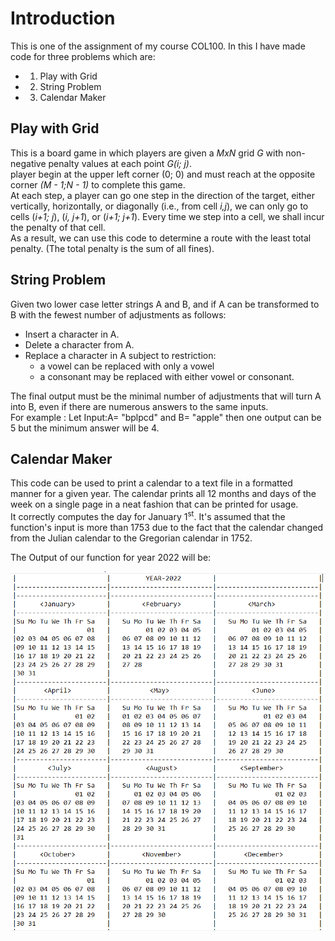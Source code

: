 # Introduction
This is one of the assignment of my course COL100. In this I have made code for three problems which are:
* 1. Play with Grid
* 2. String Problem
* 3. Calendar Maker

## Play with Grid
This is a board game in which players are given a *MxN* grid *G* with non-negative penalty values at each point *G(i; j)*.</br>
player begin at the upper left corner (0; 0) and must reach at the opposite corner *(M - 1;N - 1)* to complete this game.</br>
At each step, a player can go one step in the direction of the target, either vertically, horizontally, or diagonally (i.e., from cell *i,j*), we can only go to cells (*i+1; j*), (*i, j+1*), or (*i+1; j+1*).
Every time we step into a cell, we shall incur the penalty of that cell.</br>
As a result, we can use this code to determine a route with the least total penalty. (The total penalty is the sum of all fines).

## String Problem
Given two lower case letter strings A and B, and if A can be transformed to B with the fewest number of adjustments as follows:
* Insert a character in A.
* Delete a character from A.
* Replace a character in A subject to restriction: 
  * a vowel can be replaced with only a vowel
  * a consonant may be replaced with either vowel or consonant.
  
The final output must be the minimal number of adjustments that will turn A into B, even if there are numerous answers to the same inputs.</br>
For example : Let Input:A= "bplpcd" and B= "apple" then one output can be 5 but the minimum answer will be 4.

## Calendar Maker 
This code can be used to print a calendar to a text file in a formatted manner for a given year.
The calendar prints all 12 months and days of the week on a single page in a neat fashion that can be printed for usage.
It correctly computes the day for January 1<sup>st</sup>.
It's assumed that the function's input is more than 1753 due to the fact that the calendar changed from the Julian calendar to the Gregorian calendar in 1752.

The Output of our function for year 2022 will be:
<p align="center">
  <img src="Calendar-2022.PNG" >
</p>
